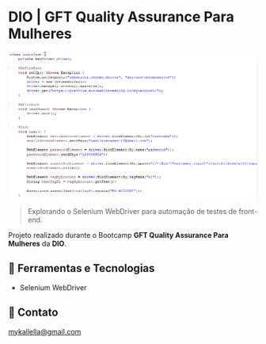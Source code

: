 # DIO | GFT Quality Assurance Para Mulheres

![preview](./preview.png)
 
 > Explorando o Selenium WebDriver para automação de testes de front-end.

 Projeto realizado durante o Bootcamp **GFT Quality Assurance Para Mulheres** da **DIO**.

## 🔧 Ferramentas e Tecnologias

- Selenium WebDriver


## 🔗 Contato

mykallella@gmail.com
